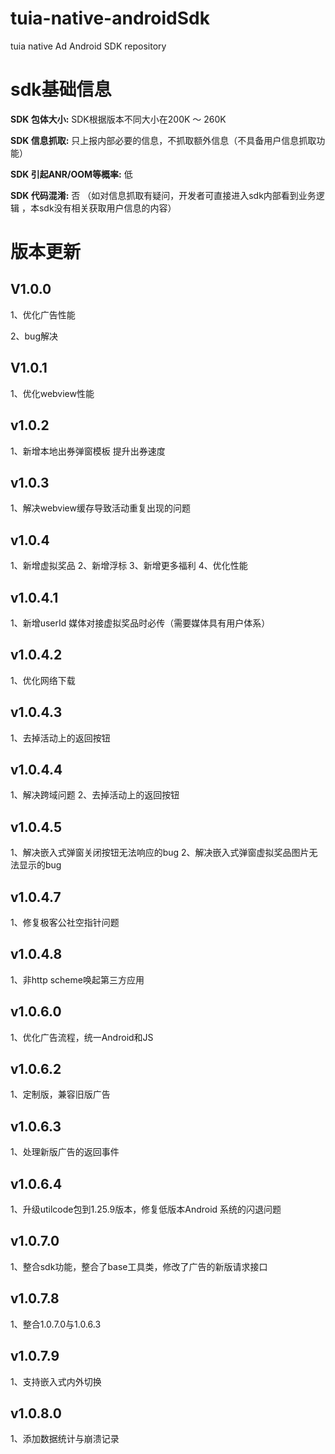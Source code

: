 # tuia-native-androidSdk
tuia native Ad Android SDK  repository

# sdk基础信息
**SDK 包体大小:** SDK根据版本不同大小在200K ～ 260K

**SDK 信息抓取:** 只上报内部必要的信息，不抓取额外信息（不具备用户信息抓取功能）

**SDK 引起ANR/OOM等概率:** 低

**SDK 代码混淆:** 否 （如对信息抓取有疑问，开发者可直接进入sdk内部看到业务逻辑 ，本sdk没有相关获取用户信息的内容）


# 版本更新
## V1.0.0
1、优化广告性能

2、bug解决

## V1.0.1
1、优化webview性能

## v1.0.2
1、新增本地出券弹窗模板 提升出券速度

## v1.0.3
1、解决webview缓存导致活动重复出现的问题

## v1.0.4
1、新增虚拟奖品
2、新增浮标
3、新增更多福利
4、优化性能

## v1.0.4.1
1、新增userId 媒体对接虚拟奖品时必传（需要媒体具有用户体系）

## v1.0.4.2
1、优化网络下载

## v1.0.4.3
1、去掉活动上的返回按钮

## v1.0.4.4
1、解决跨域问题
2、去掉活动上的返回按钮

## v1.0.4.5
1、解决嵌入式弹窗关闭按钮无法响应的bug
2、解决嵌入式弹窗虚拟奖品图片无法显示的bug

## v1.0.4.7
1、修复极客公社空指针问题
## v1.0.4.8
1、非http scheme唤起第三方应用

## v1.0.6.0
1、优化广告流程，统一Android和JS

## v1.0.6.2
1、定制版，兼容旧版广告

## v1.0.6.3
1、处理新版广告的返回事件

## v1.0.6.4
1、升级utilcode包到1.25.9版本，修复低版本Android 系统的闪退问题

## v1.0.7.0
1、整合sdk功能，整合了base工具类，修改了广告的新版请求接口

## v1.0.7.8
1、整合1.0.7.0与1.0.6.3

## v1.0.7.9
1、支持嵌入式内外切换

## v1.0.8.0
1、添加数据统计与崩溃记录
